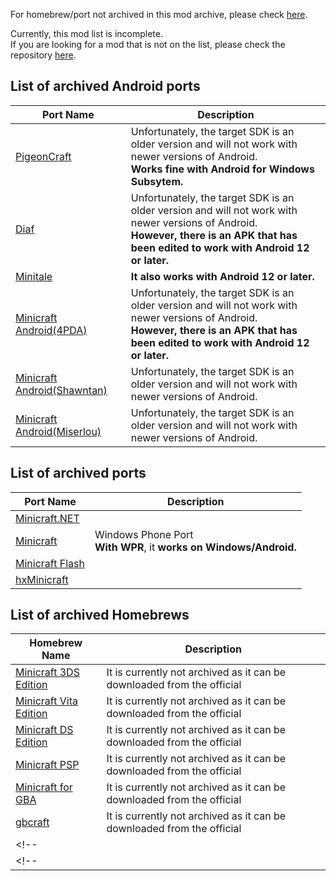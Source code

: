 
For homebrew/port not archived in this mod archive, please check [here](https://github.com/FurnishedChunk/Minicraft-Mod-Archives/blob/master/README.md#unarchived-mod-list).  

Currently, this mod list is incomplete.  
If you are looking for a mod that is not on the list, please check the repository [here](https://github.com/FurnishedChunk/Minicraft-Mod-Archives/tree/master/Minicraft%20Ports/).  

## List of archived Android ports
| Port Name | Description |
| ---- | ---- |
| [PigeonCraft](https://github.com/FurnishedChunk/Minicraft-Mod-Archives/tree/master/Minicraft%20Ports/Minicraft%20Android/PigeonCraft/Readme.md) | Unfortunately, the target SDK is an older version and will not work with newer versions of Android.<br>**Works fine with Android for Windows Subsytem.**|
| [Diaf](https://github.com/FurnishedChunk/Minicraft-Mod-Archives/tree/master/Minicraft%20Ports/Minicraft%20Android/diaf/Readme.md) | Unfortunately, the target SDK is an older version and will not work with newer versions of Android.<br>**However, there is an APK that has been edited to work with Android 12 or later.**|
| [Minitale](https://github.com/FurnishedChunk/Minicraft-Mod-Archives/tree/master/Minicraft%20Ports/Minicraft%20Android/MiniTale/readme.md) | **It also works with Android 12 or later.** |
| [Minicraft Android(4PDA)](https://github.com/FurnishedChunk/Minicraft-Mod-Archives/tree/master/Minicraft%20Ports/Minicraft%20Android/Minicraft-4PDA/readme.md) | Unfortunately, the target SDK is an older version and will not work with newer versions of Android.<br>**However, there is an APK that has been edited to work with Android 12 or later.** |
| [Minicraft Android(Shawntan)](https://github.com/FurnishedChunk/Minicraft-Mod-Archives/tree/master/Minicraft%20Ports/Minicraft%20Android/Minicraft-Shawntan-Port/readme.md) | Unfortunately, the target SDK is an older version and will not work with newer versions of Android. |
| [Minicraft Android(Miserlou)](https://github.com/FurnishedChunk/Minicraft-Mod-Archives/tree/master/Minicraft%20Ports/Minicraft%20Android/Minicraft-Miserlou-Port/readme.md) | Unfortunately, the target SDK is an older version and will not work with newer versions of Android. |

## List of archived ports
| Port Name | Description |
| ---- | ---- |
| [Minicraft.NET](https://github.com/FurnishedChunk/Minicraft-Mod-Archives/tree/master/Minicraft%20Ports/MiniCraft.NET/Readme.md) |  |
| [Minicraft](https://github.com/FurnishedChunk/Minicraft-Mod-Archives/blob/master/Minicraft%20Ports/Minicraft%20Windows%20Phone/readme.md) | Windows Phone Port<br>**With WPR**, it **works on Windows/Android.**|
| [Minicraft Flash](https://github.com/FurnishedChunk/Minicraft-Mod-Archives/blob/master/Minicraft%20Ports/Minicraft%20Flash/readme.md) |  |
| [hxMinicraft](https://github.com/FurnishedChunk/Minicraft-Mod-Archives/blob/master/Minicraft%20Ports/hxMinicraft/readme.md) |  |

## List of archived Homebrews
| Homebrew Name | Description |
| ---- | ---- |
| [Minicraft 3DS Edition](https://github.com/FurnishedChunk/Minicraft-Mod-Archives/tree/master/Minicraft%20Ports/Minicraft%20Homebrews/Minicraft%203DS%20Homebrew%20Edition/readme.md) | It is currently not archived as it can be downloaded from the official |
| [Minicraft Vita Edition](https://github.com/FurnishedChunk/Minicraft-Mod-Archives/tree/master/Minicraft%20Ports/Minicraft%20Homebrews/Minicraft%20PSVita%20Homebrew%20Edition/readme.md) | It is currently not archived as it can be downloaded from the official|
| [Minicraft DS Edition](https://github.com/FurnishedChunk/Minicraft-Mod-Archives/tree/master/Minicraft%20Ports/Minicraft%20Homebrews/Minicraft-DS/readme.md) | It is currently not archived as it can be downloaded from the official |
| [Minicraft PSP](https://github.com/FurnishedChunk/Minicraft-Mod-Archives/tree/master/Minicraft%20Ports/Minicraft%20Homebrews/Minicraft%20PSP/readme.md) | It is currently not archived as it can be downloaded from the official |
| [Minicraft for GBA](https://github.com/FurnishedChunk/Minicraft-Mod-Archives/tree/master/Minicraft%20Ports/Minicraft%20Homebrews/Minicraft%20for%20GBA/readme.md) | It is currently not archived as it can be downloaded from the official |
| [gbcraft](https://github.com/FurnishedChunk/Minicraft-Mod-Archives/tree/master/Minicraft%20Ports/Minicraft%20Homebrews/gbcraft/readme.md) | It is currently not archived as it can be downloaded from the official |
<!--| []() | |-->
<!-- | [](/readme.md) |  | -->